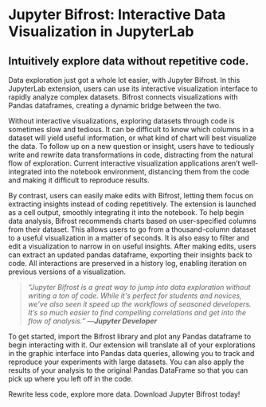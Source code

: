 # Jupyter Bifrost: Interactive Data Visualization in JupyterLab

## Intuitively explore data without repetitive code.

Data exploration just got a whole lot easier, with Jupyter Bifrost. In this JupyterLab extension, users can use its interactive visualization interface to rapidly analyze complex datasets. Bifrost connects visualizations with Pandas dataframes, creating a dynamic bridge between the two.

Without interactive visualizations, exploring datasets through code is sometimes slow and tedious. It can be difficult to know which columns in a dataset will yield useful information, or what kind of chart will best visualize the data. To follow up on a new question or insight, users have to tediously write and rewrite data transformations in code, distracting from the natural flow of exploration. Current interactive visualization applications aren’t well-integrated into the notebook environment, distancing them from the code and making it difficult to reproduce results.

By contrast, users can easily make edits with Bifrost, letting them focus on extracting insights instead of coding repetitively. The extension is launched as a cell output, smoothly integrating it into the notebook. To help begin data analysis, Bifrost recommends charts based on user-specified columns from their dataset. This allows users to go from a thousand-column dataset to a useful visualization in a matter of seconds. It is also easy to filter and edit a visualization to narrow in on useful insights. After making edits, users can extract an updated pandas dataframe, exporting their insights back to code. All interactions are preserved in a history log, enabling iteration on previous versions of a visualization.

> *“Jupyter Bifrost is a great way to jump into data exploration without writing a ton of code. While it's perfect for students and novices, we’ve also seen it speed up the workflows of seasoned developers. It’s so much easier to find compelling correlations and get into the flow of analysis.” —<b>Jupyter Developer</b>*

To get started, import the Bifrost library and plot any Pandas dataframe to begin interacting with it. Our extension will translate all of your explorations in the graphic interface into Pandas data queries, allowing you to track and reproduce your experiments with large datasets. You can also apply the results of your analysis to the original Pandas DataFrame so that you can pick up where you left off in the code.

Rewrite less code, explore more data. Download Jupyter Bifrost today!
